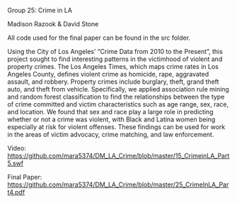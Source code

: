 Group 25: Crime in LA

Madison Razook & David Stone

All code used for the final paper can be found in the src folder.

Using the City of Los Angeles’ “Crime Data from 2010 to the Present”, this project sought 
to find interesting patterns in the victimhood of violent and property crimes. 
The Los Angeles Times, which maps crime rates in Los Angeles County, defines violent crime 
as homicide, rape, aggravated assault, and robbery. 
Property crimes include burglary, theft, grand theft auto, and theft from vehicle. 
Specifically, we applied association rule mining and random forest classification 
to find the relationships between the type of crime committed and victim characteristics such as age range, sex, race, and location.
We found that sex and race play a large role in predicting whether or not a crime was violent, with Black and Latina women being especially at risk for violent offenses. These findings can be used for work in the areas of victim advocacy, crime matching, and law enforcement.


Video: https://github.com/mara5374/DM_LA_Crime/blob/master/15_CrimeinLA_Part5.swf

Final Paper: https://github.com/mara5374/DM_LA_Crime/blob/master/25_CrimeInLA_Part4.pdf
